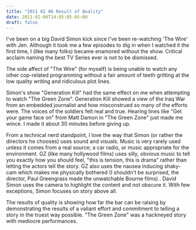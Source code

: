 ```yaml
---
title: "2011 02 06 Result of Quality"
date: 2011-02-06T14:05:05-05:00
draft: false
---
```


I've been on a big David Simon kick since I've been re-watching 'The Wire' with Jen. Although it took me a few episodes to dig in when I watched it the first time, I (like many folks) became enamored without the show. Critical acclaim naming the best TV Series ever is not to be dismissed. 

The side affect of "The Wire" (for myself) is being unable to watch any other cop-related programming without a fair amount of teeth gritting at the low quality writing and ridiculous plot lines. 

Simon's show "Generation Kill" had the same effect on me when attempting to watch "The Green Zone". Generation Kill showed a view of the Iraq War from an embedded journalist and how misconstrued so many of the efforts were. The voices of the soldiers felt real and true. Hearing lines like "Get your game face on" from Matt Damon in "The Green Zone" just made me wince. I made it about 30 minutes before giving up. 

From a technical nerd standpoint, I love the way that Simon (or rather the directors he chooses) uses sound and visuals. Music is very rarely used unless it comes from a real source; a car radio, or music appropriate for the environment. GZ (like many hollywood films) uses silly, obvious music to tell you exactly how you should feel, "this is tension, this is drama" rather than letting the actors tell the story. GZ also uses the nausea inducing shaky-cam which makes me physically bothered (I shouldn't be surprised, the director, Paul Greengrass made the unwatchable Bourne films) . David Simon uses the camera to highlight the content and not obscure it. With few exceptions, Simon focuses on story above all. 

The results of quality is showing how far the bar can be raising by demonstrating the results of a valiant effort and commitment to telling a story in the truest way possible. "The Green Zone" was a hackneyed story with  mediocre performances. 
